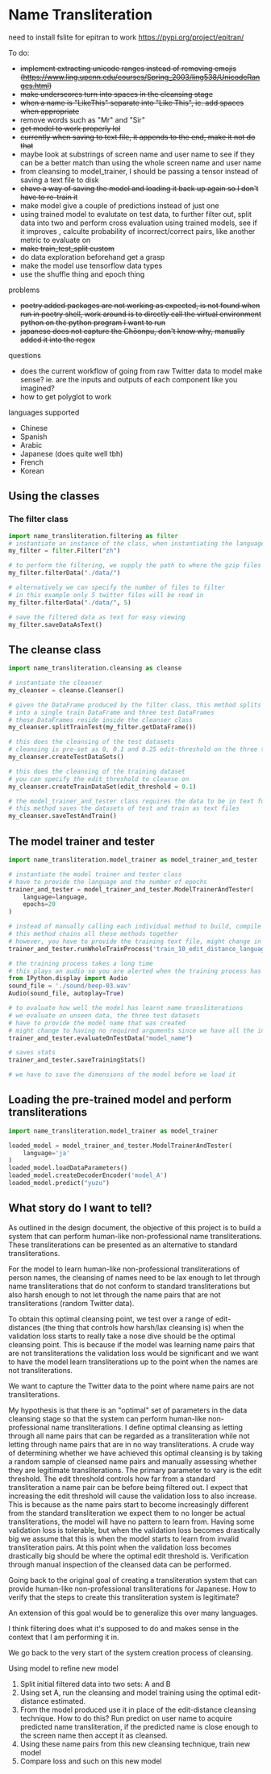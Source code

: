 # Name Transliteration

need to install fslite for epitran to work
<https://pypi.org/project/epitran/>

To do:

- ~~implement extracting unicode ranges instead of removing emojis (<https://www.ling.upenn.edu/courses/Spring_2003/ling538/UnicodeRanges.html>)~~
- ~~make underscores turn into spaces in the cleansing stage~~
- ~~when a name is "LikeThis" separate into "Like This", ie. add spaces when appropriate~~
- remove words such as "Mr" and "Sir"
- ~~get model to work properly lol~~
- ~~currently when saving to text file, it appends to the end, make it not do that~~
- maybe look at substrings of screen name and user name to see if they can be a better match than using the whole screen name and user name
- from cleansing to model_trainer, I should be passing a tensor instead of saving a text file to disk
- ~~chave a way of saving the model and loading it back up again so I don't have to re-train it~~
- make model give a couple of predictions instead of just one
- using trained model to evalutate on test data, to further filter out, split data into two and perform cross evaluation using trained models,  see if it improves , calculte probability of incorrect/correct pairs, like another metric to evaluate on
- ~~make train_test_split custom~~
- do data exploration beforehand get a grasp
- make the model use tensorflow data types
- use the shuffle thing and epoch thing

problems

- ~~poetry added packages are not working as expected, is not found when run in poetry shell, work around is to directly call the virtual environment python on the python program I want to run~~
- ~~japanese does not capture the Chōonpu, don't know why, manually added it into the regex~~

questions

- does the current workflow of going from raw Twitter data to model make sense? ie. are the inputs and outputs of each component like you imagined?
- how to get polyglot to work

languages supported

- Chinese
- Spanish
- Arabic
- Japanese (does quite well tbh)
- French
- Korean

## Using the classes

### The filter class

```python
import name_transliteration.filtering as filter
# instantiate an instance of the class, when instantiating the language is also set
my_filter = filter.Filter("zh")

# to perform the filtering, we supply the path to where the gzip files are stored
my_filter.filterData("./data/")

# alternatively we can specify the number of files to filter
# in this example only 5 twitter files will be read in
my_filter.filterData("./data/", 5)

# save the filtered data as text for easy viewing
my_filter.saveDataAsText()
```

## The cleanse class

```python
import name_transliteration.cleansing as cleanse

# instantiate the cleanser
my_cleanser = cleanse.Cleanser()

# given the DataFrame produced by the filter class, this method splits that DataFrame
# into a single train DataFrame and three test DataFrames
# these DataFrames reside inside the cleanser class
my_cleanser.splitTrainTest(my_filter.getDataFrame())

# this does the cleansing of the test datasets
# cleansing is pre-set as 0, 0.1 and 0.25 edit-threshold on the three test datasets
my_cleanser.createTestDataSets()

# this does the cleansing of the training dataset
# you can specify the edit_threshold to cleanse on
my_cleanser.createTrainDataSet(edit_threshold = 0.1)

# the model_trainer_and_tester class requires the data to be in text format
# this method saves the datasets of test and train as text files
my_cleanser.saveTestAndTrain()
```

## The model trainer and tester

```python
import name_transliteration.model_trainer as model_trainer_and_tester

# instantiate the model trainer and tester class
# have to provide the language and the number of epochs
trainer_and_tester = model_trainer_and_tester.ModelTrainerAndTester(
    language=language, 
    epochs=20
)

# instead of manually calling each individual method to build, compile and train the model
# this method chains all these methods together
# however, you have to provide the training text file, might change in the future
trainer_and_tester.runWholeTrainProcess('train_10_edit_distance_language_cleansed.txt', 'model_name')

# the training process takes a long time
# this plays an audio so you are alerted when the training process has finished
from IPython.display import Audio
sound_file = './sound/beep-03.wav'
Audio(sound_file, autoplay=True)

# to evaluate how well the model has learnt name transliterations
# we evaluate on unseen data, the three test datasets
# have to provide the model name that was created
# might change to having no required arguments since we have all the information already
trainer_and_tester.evaluateOnTestData("model_name")

# saves stats
trainer_and_tester.saveTrainingStats()

# we have to save the dimensions of the model before we load it
```

## Loading the pre-trained model and perform transliterations

```python
import name_transliteration.model_trainer as model_trainer

loaded_model = model_trainer_and_tester.ModelTrainerAndTester(
    language='ja'
)
loaded_model.loadDataParameters()
loaded_model.createDecoderEncoder('model_A')
loaded_model.predict("yuzu")
```

## What story do I want to tell?

As outlined in the design document, the objective of this project is to build a system that can perform human-like non-professional name transliterations. These transliterations can be presented as an alternative to standard transliterations.

For the model to learn human-like non-professional transliterations of person names, the cleansing of names need to be lax enough to let through name transliterations that do not conform to standard transliterations but also harsh enough to not let through the name pairs that are not transliterations (random Twitter data).

To obtain this optimal cleansing point, we test over a range of edit-distances (the thing that controls how harsh/lax cleansing is) when the validation loss starts to really take a nose dive should be the optimal cleansing point. This is because if the model was learning name pairs that are not transliterations the validation loss would be significant and we want to have the model learn transliterations up to the point when the names are not transliterations.

We want to capture the Twitter data to the point where name pairs are not transliterations.

My hypothesis is that there is an "optimal" set of parameters in the data cleansing stage so that the system can perform human-like non-professional name transliterations. I define optimal cleansing as letting through all name pairs that can be regarded as a transliteration while not letting through name pairs that are in no way transliterations. A crude way of determining whether we have achieved this optimal cleansing is by taking a random sample of cleansed name pairs and manually assessing whether they are legitimate transliterations.
The primary parameter to vary is the edit threshold. The edit threshold controls how far from a standard transliteration a name pair can be before being filtered out. I expect that increasing the edit threshold will cause the validation loss to also increase. This is because as the name pairs start to become increasingly different from the standard transliteration we expect them to no longer be actual transliterations, the model will have no pattern to learn from. Having some validation loss is tolerable, but when the validation loss becomes drastically big we assume that this is when the model starts to learn from invalid transliteration pairs. At this point when the validation loss becomes drastically big should be where the optimal edit threshold is. Verification through manual inspection of the cleansed data can be performed.

Going back to the original goal of creating a transliteration system that can provide human-like non-professional transliterations for Japanese.
How to verify that the steps to create this transliteration system is legitimate?

An extension of this goal would be to generalize this over many languages.

I think filtering does what it's supposed to do and makes sense in the context that I am performing it in.

We go back to the very start of the system creation process of cleansing.

Using model to refine new model

1. Split initial filtered data into two sets: A and B
2. Using set A, run the cleansing and model training using the optimal edit-distance estimated.
3. From the model produced use it in place of the edit-distance cleansing technique. How to do this? Run predict on user name to acquire predicted name transliteration, if the predicted name is close enough to the screen name then accept it as cleansed.
4. Using these name pairs from this new cleansing technique, train new model
5. Compare loss and such on this new model
